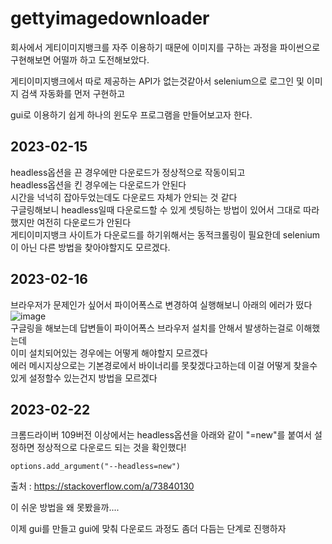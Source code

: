 # gettyimagedownloader

회사에서 게티이미지뱅크를 자주 이용하기 때문에 이미지를 구하는 과정을 파이썬으로 구현해보면 어떨까 하고 도전해보았다.  
  
게티이미지뱅크에서 따로 제공하는 API가 없는것같아서 selenium으로 로그인 및 이미지 검색 자동화를 먼저 구현하고  

gui로 이용하기 쉽게 하나의 윈도우 프로그램을 만들어보고자 한다.

## 2023-02-15  
headless옵션을 끈 경우에만 다운로드가 정상적으로 작동이되고  
headless옵션을 킨 경우에는 다운로드가 안된다  
시간을 넉넉히 잡아두었는데도 다운로드 자체가 안되는 것 같다  
구글링해보니 headless일때 다운로드할 수 있게 셋팅하는 방법이 있어서 그대로 따라했지만 여전히 다운로드가 안된다  
게티이미지뱅크 사이트가 다운로드를 하기위해서는 동적크롤링이 필요한데 selenium이 아닌 다른 방법을 찾아야할지도 모르겠다.

## 2023-02-16  
브라우저가 문제인가 싶어서 파이어폭스로 변경하여 실행해보니 아래의 에러가 떴다  
![image](https://user-images.githubusercontent.com/45898059/219252208-b0e9ec48-4047-4487-920d-dcf843806d1c.png)  
구글링을 해보는데 답변들이 파이어폭스 브라우저 설치를 안해서 발생하는걸로 이해했는데  
이미 설치되어있는 경우에는 어떻게 해야할지 모르겠다  
에러 메시지상으로는 기본경로에서 바이너리를 못찾겠다고하는데 이걸 어떻게 찾을수있게 설정할수 있는건지 방법을 모르겠다

## 2023-02-22  
크롬드라이버 109버전 이상에서는 headless옵션을 아래와 같이 "=new"를 붙여서 설정하면 정상적으로 다운로드 되는 것을 확인했다!  

    options.add_argument("--headless=new")
    
출처 : https://stackoverflow.com/a/73840130  

이 쉬운 방법을 왜 못봤을까....  

이제 gui를 만들고 gui에 맞춰 다운로드 과정도 좀더 다듬는 단계로 진행하자
